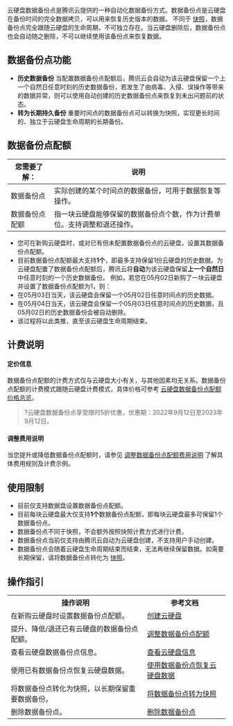 
云硬盘数据备份点是腾讯云提供的一种自动化数据备份方式。数据备份点是云硬盘在备份时间的完全数据拷贝，可以用来恢复历史版本的数据。
不同于 [快照](https://intl.cloud.tencent.com/document/product/362/31638)，数据备份点完全跟随云硬盘的生命周期，不可独立存在。当云硬盘删除后，数据备份点也会自动随之删除，不可以继续使用该备份点来恢复数据。

## 数据备份点功能
- **历史数据备份**
当配置数据备份点配额后，腾讯云会自动为该云硬盘保留一个上一个自然日任意时刻的历史数据备份，若发生了由病毒、入侵、误操作等带来的数据异常，则可以使用自动创建的历史数据备份点来恢复到未出问题前的状态。
- **转为长期持久备份**
重要时间点的数据备份点可以转换为快照，实现更长时间的、独立于云硬盘生命周期的长期备份。


## 数据备份点配额[](id:quota)

| 您需要了解：| 说明|
|--|--|
|数据备份点|  实际创建的某个时间点的数据备份，可用于数据恢复等操作。|
|数据备份点配额| 指一块云硬盘能够保留的数据备份点个数，作为计费单位。支持调整和退还操作。|


- 您可在新购云硬盘时，或对已有但未配置数据备份点的云硬盘，设置其数据备份点配额。
- 目前数据备份点配额最大支持**1个**，即最多支持保留1份云硬盘的历史数据。为云硬盘配置了数据备份点配额后，腾讯云将**自动**为该云硬盘保留**上一个自然日**中任意时刻的一个历史数据备份。
例如，若您在05月02日新购了一块云硬盘并设置了数据备份点配额为1，则：
 - 在05月03日当天，该云硬盘会保留一个05月02日任意时间点的历史数据。
 - 在05月04日当天，该云硬盘会保留一个05月03日任意时间点的历史数据，且05月02日的历史数据备份会被自动删除。
 - 该过程将以此类推，直至该云硬盘生命周期结束。


## 计费说明
#### 定价信息
数据备份点配额的计费方式仅与云硬盘大小有关，与其他因素均无关系。数据备份点配额的计费模式跟随云硬盘计费模式，具体价格可参考 [云硬盘数据备份点配额价格总览](https://intl.cloud.tencent.com/document/product/362/2413)。
>?云硬盘数据备份点享受限时5折优惠，优惠期：2022年9月12日至2023年9月12日。

#### 调整费用说明
当您提升或降低数据备份点配额时，请参见 [调整数据备份点配额费用说明](https://intl.cloud.tencent.com/document/product/362/50027#description) 了解具体费用规则及计费示例。



## 使用限制[](id:restrictions)
- 目前仅支持数据盘设置数据备份点配额。
- 目前每块云硬盘最大仅支持**1个**数据备份点配额，即每块云硬盘最多可保留1个数据备份点。
- 数据备份点不同于快照，不会额外按照快照计费方式进行计费。
- 数据备份点当前仅支持由腾讯云自动为云硬盘创建，不支持用户手动创建。
- 数据备份点会随着云硬盘生命周期结束而结束，无法再继续保留数据。如需要长期保留，请将数据备份点转化为 [快照](https://intl.cloud.tencent.com/document/product/362/31638)。



## 操作指引
<table>
<tr>
<th>操作说明</th>
<th>参考文档</th>
</tr>
<tr>
<td>在新购云硬盘时设置数据备份点配额。</td>
<td><a href="https://www.tencentcloud.com/document/product/362/5744">创建云硬盘<a></td>
</tr>
<tr>
<td>提升、降低/退还已有云硬盘的数据备份点配额。</td>
<td><a href="https://www.tencentcloud.com/document/product/362/50027">调整数据备份点配额<a></td>
</tr>
<tr>
<td>查看云硬盘数据备份点信息。</td>
<td><a href="https://www.tencentcloud.com/document/product/362/50602">查看云硬盘信息<a></td>
</tr>
<tr>
<td>使用已有数据备份点恢复云硬盘数据。</td>
<td><a href="https://www.tencentcloud.com/document/product/362/50028">使用数据备份点恢复云硬盘数据<a></td>
</tr>
<tr>
<td>将数据备份点转化为快照，以长期保留重要数据备份。</td>
<td><a href="https://www.tencentcloud.com/document/product/362/50029">将数据备份点转为快照<a></td>
</tr>
<tr>
<td>删除数据备份点。</td>
<td><a href="https://www.tencentcloud.com/document/product/362/50030">删除数据备份点<a></td>
</tr>
</table>



